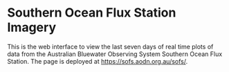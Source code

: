 # Southern Ocean Flux Station Imagery

This is the web interface to view the last seven days of real time plots of data from the Australian Bluewater Observing System Southern Ocean Flux Station. The page is deployed at https://sofs.aodn.org.au/sofs/.
